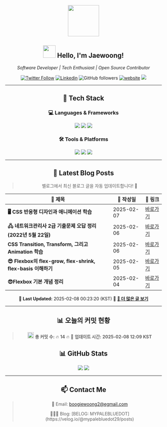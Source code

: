 
<div align="center">
<img src="https://github.com/Jaewoong-Hwang/Jaewoong-Hwang/blob/main/20250208_1308_Loop%20Video_loop_01jkhvwe4jetnr5zdp2wdm4qab.gif" width="100">

<h2>
 <img src="https://media.giphy.com/media/12oufCB0MyZ1Go/giphy.gif" width="40"> Hello, I'm Jaewoong! 
</h2>

<p><em>Software Developer | Tech Enthusiast | Open Source Contributor</em></p>

[![Twitter Follow](https://img.shields.io/twitter/follow/YOUR_TWITTER_HANDLE?label=Follow)](https://twitter.com/YOUR_TWITTER_HANDLE)
[![Linkedin](https://img.shields.io/badge/-LinkedIn-blue?style=flat-square&logo=Linkedin&logoColor=white&link=https://www.linkedin.com/in/YOUR_LINKEDIN/)](https://www.linkedin.com/in/YOUR_LINKEDIN/)
![GitHub followers](https://img.shields.io/github/followers/YOUR_GITHUB_USERNAME?label=Follow&style=social)
[![website](https://img.shields.io/badge/Website-46a2f1.svg?&style=flat-square&logo=Google-Chrome&logoColor=white&link=https://yourwebsite.com/)](https://yourwebsite.com/)
![](https://visitor-badge.glitch.me/badge?page_id=YOUR_GITHUB_USERNAME.YOUR_GITHUB_USERNAME)

---

## 🚀 Tech Stack
### 💻 Languages & Frameworks
<p>
  <img src="https://img.shields.io/badge/Python-3776AB?style=for-the-badge&logo=python&logoColor=white"/>
  <img src="https://img.shields.io/badge/JavaScript-F7DF1E?style=for-the-badge&logo=javascript&logoColor=black"/>
  <img src="https://img.shields.io/badge/TypeScript-3178C6?style=for-the-badge&logo=typescript&logoColor=white"/>
</p>

### 🛠 Tools & Platforms
<p>
  <img src="https://img.shields.io/badge/Docker-2496ED?style=for-the-badge&logo=docker&logoColor=white"/>
  <img src="https://img.shields.io/badge/GitHub-181717?style=for-the-badge&logo=github&logoColor=white"/>
  <img src="https://img.shields.io/badge/AWS-232F3E?style=for-the-badge&logo=amazon-aws&logoColor=white"/>
</p>




---



## 📝 Latest Blog Posts
> 벨로그에서 최신 블로그 글을 자동 업데이트합니다! 🚀

<!-- BLOG-POST-LIST:START -->
| 📝 제목 | 📅 작성일 | 🔗 링크 |
|---------|------------------|---------|
| **🖥️ CSS 반응형 디자인과 애니메이션 학습** | 2025-02-07 | [바로가기](https://velog.io/@mypalebluedot29/CSS-반응형-디자인과-애니메이션-학습) |
| **🖧 네트워크관리사 2급 기출문제 오답 정리(2022년 5월 22일)** | 2025-02-06 | [바로가기](https://velog.io/@mypalebluedot29/네트워크관리사-2급-기출문제-오답-정리-2022년-5월-22일) |
| **CSS Transition, Transform, 그리고 Animation 학습** | 2025-02-06 | [바로가기](https://velog.io/@mypalebluedot29/CSS-Transition-Transform-그리고-Animation-학습) |
| **😎 Flexbox의 flex-grow, flex-shrink, flex-basis 이해하기** | 2025-02-05 | [바로가기](https://velog.io/@mypalebluedot29/Flexbox의-flex-grow-flex-shrink-flex-basis-이해하기) |
| **😎Flexbox 기본 개념 정리** | 2025-02-04 | [바로가기](https://velog.io/@mypalebluedot29/Flexbox-기본-개념-정리) |

📅 **Last Updated:** 2025-02-08 00:23:20 (KST)
🔗 **[📖 더 많은 글 보기](https://velog.io/@mypalebluedot29)**
<!-- BLOG-POST-LIST:END -->




---








## 📊 오늘의 커밋 현황
> <img src="https://cdn.pixabay.com/animation/2022/11/17/00/47/00-47-21-570_512.gif" width="20">  **총 커밋 수:** 🔥 **14** 🔥 📅 **업데이트 시간:** **2025-02-08 12:09 KST**

## 📊 GitHub Stats
<p align="center">
  <img src="https://github-readme-stats.vercel.app/api?username=Jaewoong-Hwang&show_icons=true&theme=tokyonight"/>
  <img src="https://github-readme-streak-stats.herokuapp.com/?user=Jaewoong-Hwang&theme=tokyonight"/>
</p>


---

## 📫 Contact Me
> 📧 Email: boogiewoong2@egmail.com 
> <p>🧑🏻‍💻 Blog: [BELOG: MYPALEBLUEDOT](https://velog.io/@mypalebluedot29/posts)</p>
</div>




